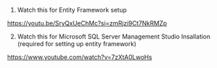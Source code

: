 1. Watch this for Entity Framework setup

https://youtu.be/SryQxUeChMc?si=zmRjzi9Ct7NkRMZp


2. Watch this for Microsoft SQL Server Management Studio Insallation (required for setting up entity framework)

https://www.youtube.com/watch?v=7zXtA0LwoHs
